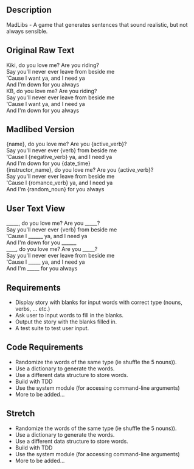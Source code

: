 ## Description
MadLibs - A game that generates sentences that sound realistic, but not always sensible.

## Original Raw Text
Kiki, do you love me? Are you riding?  
Say you'll never ever leave from beside me  
'Cause I want ya, and I need ya  
And I'm down for you always  
KB, do you love me? Are you riding?  
Say you'll never ever leave from beside me  
'Cause I want ya, and I need ya  
And I'm down for you always  

## Madlibed Version
{name}, do you love me? Are you {active_verb}?  
Say you'll never ever {verb} from beside me  
'Cause I {negative_verb} ya, and I need ya  
And I'm down for you {date_time}  
{instructor_name}, do you love me? Are you {active_verb}?  
Say you'll never ever leave from beside me  
'Cause I {romance_verb} ya, and I need ya  
And I'm {random_noun} for you always  

## User Text View
_____, do you love me? Are you _____?  
Say you'll never ever {verb} from beside me  
'Cause I ______ ya, and I need ya  
And I'm down for you ______  
____, do you love me? Are you _____?  
Say you'll never ever leave from beside me  
'Cause I _____ ya, and I need ya  
And I'm _____ for you always  

## Requirements
+ Display story with blanks for input words with correct type (nouns, verbs, ... etc.)
+ Ask user to input words to fill in the blanks.
+ Output the story with the blanks filled in.
+ A test suite to test user input.

## Code Requirements
+ Randomize the words of the same type (ie shuffle the 5 nouns)).
+ Use a dictionary to generate the words.
+ Use a different data structure to store words.
+ Build with TDD
+ Use the system module (for accessing command-line arguments)
+ More to be added...

## Stretch
+ Randomize the words of the same type (ie shuffle the 5 nouns)).
+ Use a dictionary to generate the words.
+ Use a different data structure to store words.
+ Build with TDD
+ Use the system module (for accessing command-line arguments)
+ More to be added...
